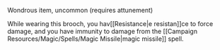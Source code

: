 Wondrous item, uncommon (requires attunement) 

While wearing this brooch, you hav[[Resistance|e resistan]]ce to force damage, and you have immunity to damage from the [[Campaign Resources/Magic/Spells/Magic Missile|magic missile]] spell.